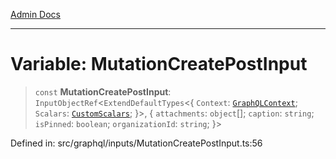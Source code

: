 [Admin Docs](/)

***

# Variable: MutationCreatePostInput

> `const` **MutationCreatePostInput**: `InputObjectRef`\<`ExtendDefaultTypes`\<\{ `Context`: [`GraphQLContext`](../../../context/type-aliases/GraphQLContext.md); `Scalars`: [`CustomScalars`](../../../scalars/type-aliases/CustomScalars.md); \}\>, \{ `attachments`: `object`[]; `caption`: `string`; `isPinned`: `boolean`; `organizationId`: `string`; \}\>

Defined in: src/graphql/inputs/MutationCreatePostInput.ts:56
